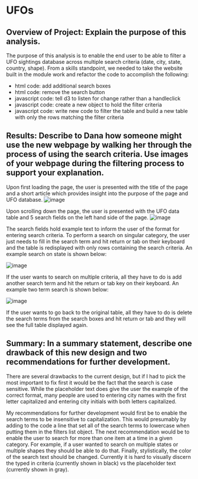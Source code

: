 # UFOs

## Overview of Project: Explain the purpose of this analysis.

The purpose of this analysis is to enable the end user to be able to filter a UFO sightings database across multiple search criteria (date, city, state, country, shape).  From a skills standpoint, we needed to take the website built in the module work and refactor the code to accomplish the following:
* html code: add additional search boxes
* html code: remove the search button
* javascript code: tell d3 to listen for change rather than a handleclick
* javascript code: create a new object to hold the filter criteria
* javascript code: write new code to filter the table and build a new table with only the rows matching the filter criteria

## Results: Describe to Dana how someone might use the new webpage by walking her through the process of using the search criteria. Use images of your webpage during the filtering process to support your explanation.

Upon first loading the page, the user is presented with the title of the page and a short article which provides insight into the purpose of the page and UFO database.
![image](https://user-images.githubusercontent.com/90977689/144717961-79ab5bed-7c7c-4366-ad0e-e355d0caa0c2.png)

Upon scrolling down the page, the user is presented with the UFO data table and 5 search fields on the left hand side of the page.
![image](https://user-images.githubusercontent.com/90977689/144718009-d2a7637d-33c6-4709-a9ba-288814f05657.png)

The search fields hold example text to inform the user of the format for entering search criteria.  To perform a search on singular category, the user just needs to fill in the search term and hit return or tab on their keyboard and the table is redisplayed with only rows containing the search criteria.  An example search on state is shown below:

![image](https://user-images.githubusercontent.com/90977689/144718385-3e466c0f-e8bc-493b-9db5-378c097d57c2.png)

If the user wants to search on multiple criteria, all they have to do is add another search term and hit the return or tab key on their keyboard.  An example two term search is shown below:

![image](https://user-images.githubusercontent.com/90977689/144718591-605a68f6-3729-4671-9bad-7986434f1945.png)

If the user wants to go back to the original table, all they have to do is delete the search terms from the search boxes and hit return or tab and they will see the full table displayed again.




## Summary: In a summary statement, describe one drawback of this new design and two recommendations for further development.

There are several drawbacks to the current design, but if I had to pick the most important to fix first it would be the fact that the search is case sensitive.  While the placeholder text does give the user the example of the correct format, many people are used to entering city names with the first letter capitalized and entering city initials with both letters capitalized.

My recommendations for further development would first be to enable the search terms to be insensitive to capitalization.  This would presumably by adding to the code a line that set all of the search terms to lowercase when putting them in the filters list object.  The next recommendation would be to enable the user to search for more than one item at a time in a given category.  For example, if a user wanted to search on multiple states or multiple shapes they should be able to do that.  Finally, stylistically, the color of the search text should be changed.  Currently it is hard to visually discern the typed in criteria (currently shown in black) vs the placeholder text (currently shown in gray).
